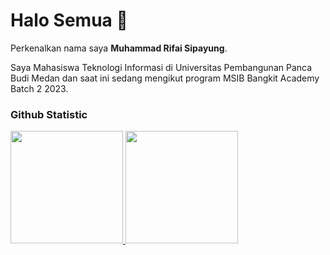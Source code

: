 # Halo Semua 👋

Perkenalkan nama saya **Muhammad Rifai Sipayung**.  

Saya Mahasiswa Teknologi Informasi di Universitas Pembangunan Panca Budi Medan dan saat ini sedang mengikut program MSIB Bangkit Academy Batch 2 2023.


### Github Statistic
<p align="left">
<a href="https://github.com/Rifai2a2">
  <img height="180em" src="https://github-readme-stats-eight-theta.vercel.app/api?username=Rifai2a2&show_icons=true&theme=algolia&include_all_commits=true&count_private=true"/>
  <img height="180em" src="https://github-readme-stats-eight-theta.vercel.app/api/top-langs/?username=Rifai2a2&layout=compact&langs_count=8&theme=algolia"/>
</a>
</p>

<!--
**Rifai2a2/Rifai2a2** is a ✨ _special_ ✨ repository because its `README.md` (this file) appears on your GitHub profile.

Here are some ideas to get you started:


- 🔭 I’m currently working on ...
- 🌱 I’m currently learning ...
- 👯 I’m looking to collaborate on ...
- 🤔 I’m looking for help with ...
- 💬 Ask me about ...
- 📫 How to reach me: ...
- 😄 Pronouns: ...
- ⚡ Fun fact: ...
-->
